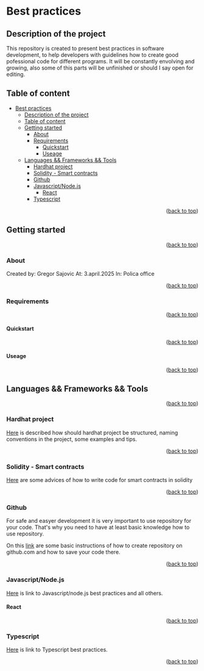 <a id="readme-top"></a>

# Best practices 

## Description of the project

This repository is created to present best practices in software development, to help developers with guidelines how to create good pofessional code for different programs.
It will be constantly envolving and growing, also some of this parts will be unfinished or should I say open for editing.

## Table of content

- [Best practices](#best-practices)
  - [Description of the project](#description-of-the-project)
  - [Table of content](#table-of-content)
  - [Getting started](#getting-started)
    - [About](#about)
    - [Requirements](#requirements)
      - [Quickstart](#quickstart)
      - [Useage](#useage)
  - [Languages \&\& Frameworks \&\& Tools](#languages--frameworks--tools)
    - [Hardhat project](#hardhat-project)
    - [Solidity - Smart contracts](#solidity---smart-contracts)
    - [Github](#github)
    - [Javascript/Node.js](#javascriptnodejs)
      - [React](#react)
    - [Typescript](#typescript)


<p align="right">(<a href="#readme-top">back to top</a>)</p>

## Getting started

<p align="right">(<a href="#readme-top">back to top</a>)</p>

### About

Created by: Gregor Sajovic
At: 3.april.2025
In: Polica office

<p align="right">(<a href="#readme-top">back to top</a>)</p>

### Requirements

<p align="right">(<a href="#readme-top">back to top</a>)</p>

#### Quickstart

<p align="right">(<a href="#readme-top">back to top</a>)</p>

#### Useage 

<p align="right">(<a href="#readme-top">back to top</a>)</p>

## Languages && Frameworks && Tools

<p align="right">(<a href="#readme-top">back to top</a>)</p>

### Hardhat project

[Here](./Hardhat%20project/README.md) is described how should hardhat project be structured, naming conventions in the project, some examples and tips.

<p align="right">(<a href="#readme-top">back to top</a>)</p>

### Solidity - Smart contracts 

[Here](./Solidity/README.md) are some advices of how to write code for smart contracts in solidity

<p align="right">(<a href="#readme-top">back to top</a>)</p>

### Github

For safe and easyer development it is very important to use repository for your code. 
That's why you need to have at least basic knowledge how to use repository. 

On this [link](./Github/README.md) are some basic instructions of how to create repository on github.com and how to save your code there.

<p align="right">(<a href="#readme-top">back to top</a>)</p>

### Javascript/Node.js

[Here](./Javascript/Node.js/README.md) is link to Javascript/node.js best practices and all others.

#### React

<p align="right">(<a href="#readme-top">back to top</a>)</p>

### Typescript

[Here](./Typescript//README.md) is link to Typescript best practices.

<p align="right">(<a href="#readme-top">back to top</a>)</p>

